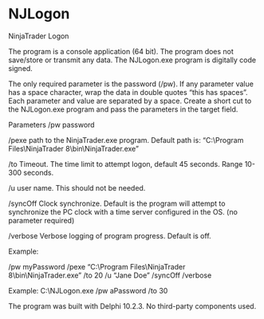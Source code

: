 # NJLogon
NinjaTrader Logon

The program is a console application (64 bit). The program does not save/store or transmit any data. The NJLogon.exe program is digitally code signed.

The only required parameter is the password (/pw).
If any parameter value has a space character, wrap the data in double quotes “this has spaces”.
Each parameter and value are separated by a space.
Create a short cut to the NJLogon.exe program and pass the parameters in the target field.

Parameters
/pw	password

/pexe	path to the NinjaTrader.exe program.
Default path is: “C:\Program Files\NinjaTrader 8\bin\NinjaTrader.exe”

/to	Timeout. The time limit to attempt logon, default 45 seconds. Range 10-300 seconds. 

/u	user name. This should not be needed. 

/syncOff	Clock synchronize. Default is the program will attempt to synchronize the PC clock with a time server configured in the OS. (no parameter required)

/verbose	Verbose logging of program progress. Default is off.

Example:

/pw	myPassword
/pexe	“C:\Program Files\NinjaTrader 8\bin\NinjaTrader.exe”
/to	20
/u	“Jane Doe”
/syncOff
/verbose	

Example:
C:\NJLogon.exe /pw aPassword /to 30 

The program was built with Delphi 10.2.3.
No third-party components used.

